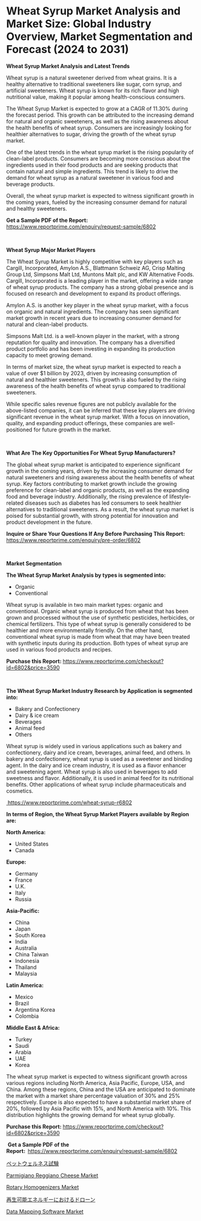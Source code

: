 <p><h1>Wheat Syrup Market Analysis and Market Size: Global Industry Overview, Market Segmentation and Forecast (2024 to 2031)</h1></p><p><strong>Wheat Syrup Market Analysis and Latest Trends</strong></p>
<p><p>Wheat syrup is a natural sweetener derived from wheat grains. It is a healthy alternative to traditional sweeteners like sugar, corn syrup, and artificial sweeteners. Wheat syrup is known for its rich flavor and high nutritional value, making it popular among health-conscious consumers.</p><p>The Wheat Syrup Market is expected to grow at a CAGR of 11.30% during the forecast period. This growth can be attributed to the increasing demand for natural and organic sweeteners, as well as the rising awareness about the health benefits of wheat syrup. Consumers are increasingly looking for healthier alternatives to sugar, driving the growth of the wheat syrup market.</p><p>One of the latest trends in the wheat syrup market is the rising popularity of clean-label products. Consumers are becoming more conscious about the ingredients used in their food products and are seeking products that contain natural and simple ingredients. This trend is likely to drive the demand for wheat syrup as a natural sweetener in various food and beverage products.</p><p>Overall, the wheat syrup market is expected to witness significant growth in the coming years, fueled by the increasing consumer demand for natural and healthy sweeteners.</p></p>
<p><strong>Get a Sample PDF of the Report:&nbsp;</strong> <a href="https://www.reportprime.com/enquiry/request-sample/6802">https://www.reportprime.com/enquiry/request-sample/6802</a></p>
<p>&nbsp;</p>
<p><strong>Wheat Syrup Major Market Players</strong></p>
<p><p>The Wheat Syrup Market is highly competitive with key players such as Cargill, Incorporated, Amylon A.S., Blattmann Schweiz AG, Crisp Malting Group Ltd, Simpsons Malt Ltd, Muntons Malt plc, and KW Alternative Foods. Cargill, Incorporated is a leading player in the market, offering a wide range of wheat syrup products. The company has a strong global presence and is focused on research and development to expand its product offerings.</p><p>Amylon A.S. is another key player in the wheat syrup market, with a focus on organic and natural ingredients. The company has seen significant market growth in recent years due to increasing consumer demand for natural and clean-label products.</p><p>Simpsons Malt Ltd. is a well-known player in the market, with a strong reputation for quality and innovation. The company has a diversified product portfolio and has been investing in expanding its production capacity to meet growing demand.</p><p>In terms of market size, the wheat syrup market is expected to reach a value of over $1 billion by 2023, driven by increasing consumption of natural and healthier sweeteners. This growth is also fueled by the rising awareness of the health benefits of wheat syrup compared to traditional sweeteners.</p><p>While specific sales revenue figures are not publicly available for the above-listed companies, it can be inferred that these key players are driving significant revenue in the wheat syrup market. With a focus on innovation, quality, and expanding product offerings, these companies are well-positioned for future growth in the market.</p></p>
<p>&nbsp;</p>
<p><strong>What Are The Key Opportunities For Wheat Syrup Manufacturers?</strong></p>
<p><p>The global wheat syrup market is anticipated to experience significant growth in the coming years, driven by the increasing consumer demand for natural sweeteners and rising awareness about the health benefits of wheat syrup. Key factors contributing to market growth include the growing preference for clean-label and organic products, as well as the expanding food and beverage industry. Additionally, the rising prevalence of lifestyle-related diseases such as diabetes has led consumers to seek healthier alternatives to traditional sweeteners. As a result, the wheat syrup market is poised for substantial growth, with strong potential for innovation and product development in the future.</p></p>
<p><strong>Inquire or Share Your Questions If Any Before Purchasing This Report:</strong> <a href="https://www.reportprime.com/enquiry/pre-order/6802">https://www.reportprime.com/enquiry/pre-order/6802</a></p>
<p>&nbsp;</p>
<p><strong>Market Segmentation</strong></p>
<p><strong>The Wheat Syrup Market Analysis by types is segmented into:</strong></p>
<p><ul><li>Organic</li><li>Conventional</li></ul></p>
<p><p>Wheat syrup is available in two main market types: organic and conventional. Organic wheat syrup is produced from wheat that has been grown and processed without the use of synthetic pesticides, herbicides, or chemical fertilizers. This type of wheat syrup is generally considered to be healthier and more environmentally friendly. On the other hand, conventional wheat syrup is made from wheat that may have been treated with synthetic inputs during its production. Both types of wheat syrup are used in various food products and recipes.</p></p>
<p><strong>Purchase this Report:&nbsp;</strong><a href="https://www.reportprime.com/checkout?id=6802&price=3590">https://www.reportprime.com/checkout?id=6802&price=3590</a></p>
<p>&nbsp;</p>
<p><strong>The Wheat Syrup Market Industry Research by Application is segmented into:</strong></p>
<p><ul><li>Bakery and Confectionery</li><li>Dairy & ice cream</li><li>Beverages</li><li>Animal feed</li><li>Others</li></ul></p>
<p><p>Wheat syrup is widely used in various applications such as bakery and confectionery, dairy and ice cream, beverages, animal feed, and others. In bakery and confectionery, wheat syrup is used as a sweetener and binding agent. In the dairy and ice cream industry, it is used as a flavor enhancer and sweetening agent. Wheat syrup is also used in beverages to add sweetness and flavor. Additionally, it is used in animal feed for its nutritional benefits. Other applications of wheat syrup include pharmaceuticals and cosmetics.</p></p>
<p><a href="https://www.reportprime.com/wheat-syrup-r6802">&nbsp;https://www.reportprime.com/wheat-syrup-r6802</a></p>
<p><strong>In terms of Region, the Wheat Syrup Market Players available by Region are:</strong></p>
<p>
    <p> <strong> North America: </strong>
        <ul>
            <li>United States</li>
            <li>Canada</li>
        </ul>
        </p> 
    <p> <strong> Europe: </strong>
        <ul>
            <li>Germany</li>
            <li>France</li>
            <li>U.K.</li>
            <li>Italy</li>
            <li>Russia</li>
        </ul>
        </p> 
    <p> <strong> Asia-Pacific: </strong>
        <ul>
            <li>China</li>
            <li>Japan</li>
            <li>South Korea</li>
            <li>India</li>
            <li>Australia</li>
            <li>China Taiwan</li>
            <li>Indonesia</li>
            <li>Thailand</li>
            <li>Malaysia</li>
        </ul>
        </p> 
    <p> <strong> Latin America: </strong>
        <ul>
            <li>Mexico</li>
            <li>Brazil</li>
            <li>Argentina Korea</li>
            <li>Colombia</li>
        </ul>
        </p> 
    <p> <strong> Middle East & Africa: </strong>
        <ul>
            <li>Turkey</li>
            <li>Saudi</li>
            <li>Arabia</li>
            <li>UAE</li>
            <li>Korea</li>
        </ul>
    </p>
    </p>
<p><p>The wheat syrup market is expected to witness significant growth across various regions including North America, Asia Pacific, Europe, USA, and China. Among these regions, China and the USA are anticipated to dominate the market with a market share percentage valuation of 30% and 25% respectively. Europe is also expected to have a substantial market share of 20%, followed by Asia Pacific with 15%, and North America with 10%. This distribution highlights the growing demand for wheat syrup globally.</p></p>
<p><strong>Purchase this Report: </strong><a href="https://www.reportprime.com/checkout?id=6802&price=3590">https://www.reportprime.com/checkout?id=6802&price=3590</a></p>
<p>&nbsp;<strong>Get a Sample PDF of the Report:&nbsp;&nbsp;</strong><a href="https://www.reportprime.com/enquiry/request-sample/6802">https://www.reportprime.com/enquiry/request-sample/6802</a></p>
<p><strong></strong></p>
<p><p><a href="https://medium.com/@stevencornish04/%E3%82%B0%E3%83%AD%E3%83%BC%E3%83%90%E3%83%AB%E3%83%9A%E3%83%83%E3%83%88%E3%82%A6%E3%82%A7%E3%83%AB%E3%83%8D%E3%82%B9%E6%A4%9C%E8%A8%BA%E5%B8%82%E5%A0%B4%E3%81%AE%E8%A6%8F%E6%A8%A1%E3%81%AF-%E6%A5%AD%E7%95%8C%E3%81%AE%E4%BA%88%E6%B8%AC%E3%81%AB%E3%82%88%E3%82%8B%E3%81%A8-2024%E5%B9%B4%E3%81%8B%E3%82%892031%E5%B9%B4%E3%81%BE%E3%81%A7%E5%B9%B4%E7%8E%8710-1-%E3%81%AEcagr%E3%82%92%E7%B5%8C%E9%A8%93%E3%81%99%E3%82%8B%E3%81%A8%E4%BA%88%E6%83%B3%E3%81%95%E3%82%8C%E3%81%A6%E3%81%84%E3%81%BE%E3%81%99-366a4524d3fa">ペットウェルネス試験</a></p><p><a href="https://github.com/suitykhatun12/Market-Research-Report-List-1/blob/main/parmigiano-reggiano-cheese-market.md">Parmigiano Reggiano Cheese Market</a></p><p><a href="https://medium.com/@ralphyoung1949/rotary-homogenizers-market-report-by-product-type-bench-top-handhold-end-use-eef6e49a46bc">Rotary Homogenizers Market</a></p><p><a href="https://medium.com/@josuehezog2023/%E5%86%8D%E7%94%9F%E5%8F%AF%E8%83%BD%E3%82%A8%E3%83%8D%E3%83%AB%E3%82%AE%E3%83%BC%E5%B8%82%E5%A0%B4%E3%81%AB%E3%81%8A%E3%81%91%E3%82%8B%E3%82%B0%E3%83%AD%E3%83%BC%E3%83%90%E3%83%AB%E3%83%89%E3%83%AD%E3%83%BC%E3%83%B3%E3%81%AE%E5%B8%82%E5%A0%B4%E8%A6%8F%E6%A8%A1%E3%81%A8%E5%B8%82%E5%A0%B4%E5%8B%95%E5%90%91%E5%88%86%E6%9E%90-%E5%9C%B0%E5%9F%9F%E5%88%A5%E8%A6%8B%E9%80%9A%E3%81%97-%E7%AB%B6%E4%BA%89%E6%88%A6%E7%95%A5%E3%81%AB%E3%82%88%E3%82%8B2024%E5%B9%B4%E3%81%8B%E3%82%892031%E5%B9%B4%E3%81%BE%E3%81%A7%E3%81%AE%E4%BA%88%E6%B8%AC-382345abd7ce">再生可能エネルギーにおけるドローン</a></p><p><a href="https://www.linkedin.com/pulse/data-mapping-software-market-trends-focusing-insight-forecast-6rehe">Data Mapping Software Market</a></p></p>